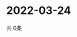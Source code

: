 # 2022-03-24
  共 0条

  <!-- BEGIN -->
  <!-- 最后更新时间Thu Mar 24 2022 00:26:44 GMT+0000 (Coordinated Universal Time) -->
  
  <!-- END -->
  
  